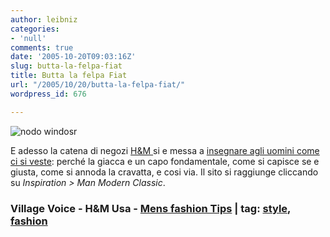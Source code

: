 ```yaml
---
author: leibniz
categories:
- 'null'
comments: true
date: '2005-10-20T09:03:16Z'
slug: butta-la-felpa-fiat
title: Butta la felpa Fiat
url: "/2005/10/20/butta-la-felpa-fiat/"
wordpress_id: 676

---
```

![nodo windosr](https://www.mens-fashion-tips.com/images/halfwindsor_compile2.GIF)

E adesso la catena di negozi [H&M ](https://www.hm.com/us/start/start/index.jsp#)si e messa a [insegnare agli uomini come ci si veste](https://www.villagevoice.com/nyclife/0542,lalli2,68928,15.html): perché la giacca e un capo fondamentale, come si capisce se e giusta, come si annoda la cravatta, e cosi via. Il sito si raggiunge cliccando su _Inspiration > Man Modern Classic_.   

### Village Voice - H&M Usa - [Mens fashion Tips](https://www.mens-fashion-tips.com/) | tag: [style](https://www.technorati.com/tags/style), [fashion](https://www.technorati.com/tags/fashion)
